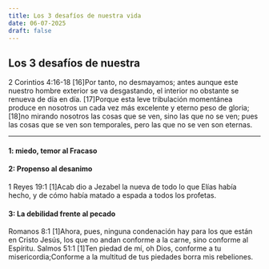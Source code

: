```yaml
---
title: Los 3 desafíos de nuestra vida
date: 06-07-2025
draft: false
---
```

## Los 3 desafíos de nuestra

2 Corintios 4:16-18
[16]Por tanto, no desmayamos; antes aunque este nuestro hombre exterior se va desgastando, el interior no obstante se renueva de día en día.
[17]Porque esta leve tribulación momentánea produce en nosotros un cada vez más excelente y eterno peso de gloria;
[18]no mirando nosotros las cosas que se ven, sino las que no se ven; pues las cosas que se ven son temporales, pero las que no se ven son eternas.

---

#### 1: miedo, temor al Fracaso

#### 2: Propenso al desanimo
1 Reyes 19:1
[1]Acab dio a Jezabel la nueva de todo lo que Elías había hecho, y de cómo había matado a espada a todos los profetas.

#### 3: La debilidad frente al pecado
Romanos 8:1
[1]Ahora, pues, ninguna condenación hay para los que están en Cristo Jesús, los que no andan conforme a la carne, sino conforme al Espíritu.
Salmos 51:1
[1]Ten piedad de mí, oh Dios, conforme a tu misericordia;Conforme a la multitud de tus piedades borra mis rebeliones.
